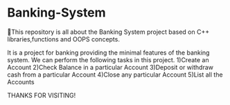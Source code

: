 # Banking-System
📌This repository is all about the Banking System project based on C++ libraries,functions and OOPS concepts.

It is a project for banking providing the minimal features of the banking system. We can perform the following tasks in this project.
1)Create an Account
2)Check Balance in a particular Account
3)Deposit or withdraw cash from a particular Account
4)Close any particular Account
5)List all the Accounts


  THANKS FOR VISITING!
